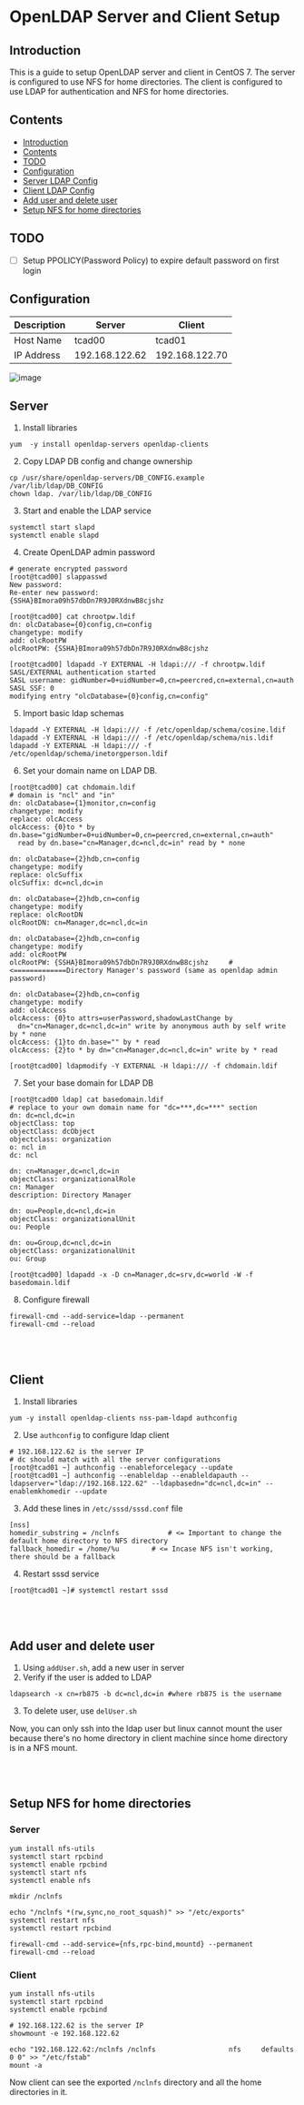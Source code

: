 # OpenLDAP Server and Client Setup

## Introduction
This is a guide to setup OpenLDAP server and client in CentOS 7. The server is configured to use NFS for home directories. The client is configured to use LDAP for authentication and NFS for home directories.

## Contents
- [Introduction](#introduction)
- [Contents](#contents)
- [TODO](#todo)
- [Configuration](#configuration)
- [Server LDAP Config](#server)
- [Client LDAP Config](#client)
- [Add user and delete user](#add-user-and-delete-user)
- [Setup NFS for home directories](#setup-nfs-for-home-directories)

## TODO
- [ ] Setup PPOLICY(Password Policy) to expire default password on first login

## Configuration
| Description | Server         | Client         |
|-------------|----------------|----------------|
| Host Name   | tcad00         | tcad01         |
| IP Address  | 192.168.122.62 | 192.168.122.70 |


![image](https://github.com/ABSanthosh/FinQuest/assets/24393343/9f48b388-089d-4659-a05a-cfc9e3eea184)



## Server

1) Install libraries
```shell
yum  -y install openldap-servers openldap-clients
```


2) Copy LDAP DB config and change ownership
```shell
cp /usr/share/openldap-servers/DB_CONFIG.example /var/lib/ldap/DB_CONFIG
chown ldap. /var/lib/ldap/DB_CONFIG
```


3) Start and enable the LDAP service
```shell
systemctl start slapd
systemctl enable slapd
```

4) Create OpenLDAP admin password 
```shell
# generate encrypted password
[root@tcad00] slappasswd 
New password: 
Re-enter new password: 
{SSHA}BImora09h57dbDn7R9J0RXdnwB8cjshz

[root@tcad00] cat chrootpw.ldif 
dn: olcDatabase={0}config,cn=config
changetype: modify
add: olcRootPW
olcRootPW: {SSHA}BImora09h57dbDn7R9J0RXdnwB8cjshz

[root@tcad00] ldapadd -Y EXTERNAL -H ldapi:/// -f chrootpw.ldif
SASL/EXTERNAL authentication started
SASL username: gidNumber=0+uidNumber=0,cn=peercred,cn=external,cn=auth
SASL SSF: 0
modifying entry "olcDatabase={0}config,cn=config"
```

5) Import basic ldap schemas
```shell
ldapadd -Y EXTERNAL -H ldapi:/// -f /etc/openldap/schema/cosine.ldif
ldapadd -Y EXTERNAL -H ldapi:/// -f /etc/openldap/schema/nis.ldif
ldapadd -Y EXTERNAL -H ldapi:/// -f /etc/openldap/schema/inetorgperson.ldif
```

6) Set your domain name on LDAP DB.
```shell
[root@tcad00] cat chdomain.ldif 
# domain is "ncl" and "in"
dn: olcDatabase={1}monitor,cn=config
changetype: modify
replace: olcAccess
olcAccess: {0}to * by dn.base="gidNumber=0+uidNumber=0,cn=peercred,cn=external,cn=auth"
  read by dn.base="cn=Manager,dc=ncl,dc=in" read by * none

dn: olcDatabase={2}hdb,cn=config
changetype: modify
replace: olcSuffix
olcSuffix: dc=ncl,dc=in

dn: olcDatabase={2}hdb,cn=config
changetype: modify
replace: olcRootDN
olcRootDN: cn=Manager,dc=ncl,dc=in

dn: olcDatabase={2}hdb,cn=config
changetype: modify
add: olcRootPW
olcRootPW: {SSHA}BImora09h57dbDn7R9J0RXdnwB8cjshz     #<=============Directory Manager's password (same as openldap admin password)

dn: olcDatabase={2}hdb,cn=config
changetype: modify
add: olcAccess
olcAccess: {0}to attrs=userPassword,shadowLastChange by
  dn="cn=Manager,dc=ncl,dc=in" write by anonymous auth by self write by * none
olcAccess: {1}to dn.base="" by * read
olcAccess: {2}to * by dn="cn=Manager,dc=ncl,dc=in" write by * read

[root@tcad00] ldapmodify -Y EXTERNAL -H ldapi:/// -f chdomain.ldif
```

7) Set your base domain for LDAP DB
```shell
[root@tcad00 ldap] cat basedomain.ldif 
# replace to your own domain name for "dc=***,dc=***" section
dn: dc=ncl,dc=in
objectClass: top
objectClass: dcObject
objectclass: organization
o: ncl in
dc: ncl

dn: cn=Manager,dc=ncl,dc=in
objectClass: organizationalRole
cn: Manager
description: Directory Manager

dn: ou=People,dc=ncl,dc=in
objectClass: organizationalUnit
ou: People

dn: ou=Group,dc=ncl,dc=in
objectClass: organizationalUnit
ou: Group

[root@tcad00] ldapadd -x -D cn=Manager,dc=srv,dc=world -W -f basedomain.ldif
```

8) Configure firewall
```shell
firewall-cmd --add-service=ldap --permanent
firewall-cmd --reload
```

<br/>
<br/>

## Client


1) Install libraries
```shell
yum -y install openldap-clients nss-pam-ldapd authconfig
```

2) Use `authconfig` to configure ldap client 
```shell
# 192.168.122.62 is the server IP
# dc should match with all the server configurations 
[root@tcad01 ~] authconfig --enableforcelegacy --update
[root@tcad01 ~] authconfig --enableldap --enableldapauth --ldapserver="ldap://192.168.122.62" --ldapbasedn="dc=ncl,dc=in" --enablemkhomedir --update
```
3) Add these lines in `/etc/sssd/sssd.conf` file
```shell
[nss]
homedir_substring = /nclnfs            # <= Important to change the default home directory to NFS directory
fallback_homedir = /home/%u        # <= Incase NFS isn't working, there should be a fallback
```

4) Restart sssd service
```shell
[root@tcad01 ~]# systemctl restart sssd
```

<br/>
<br/>

## Add user and delete user


1) Using `addUser.sh`, add a new user in server
2) Verify if the user is added to LDAP 
```shell
ldapsearch -x cn=rb875 -b dc=ncl,dc=in #where rb875 is the username
```
3) To delete user, use `delUser.sh`

Now, you can only ssh into the ldap user but linux cannot mount the user because there's no home directory in client machine since home directory is in a NFS mount.


<br/>
<br/>

## Setup NFS for home directories 

### Server
```shell
yum install nfs-utils
systemctl start rpcbind
systemctl enable rpcbind
systemctl start nfs
systemctl enable nfs

mkdir /nclnfs

echo "/nclnfs *(rw,sync,no_root_squash)" >> "/etc/exports"
systemctl restart nfs
systemctl restart rpcbind

firewall-cmd --add-service={nfs,rpc-bind,mountd} --permanent
firewall-cmd --reload
```

### Client
```shell
yum install nfs-utils
systemctl start rpcbind
systemctl enable rpcbind

# 192.168.122.62 is the server IP
showmount -e 192.168.122.62

echo "192.168.122.62:/nclnfs /nclnfs                  nfs     defaults        0 0" >> "/etc/fstab"
mount -a
```

Now client can see the exported `/nclnfs` directory and all the home directories in it.

